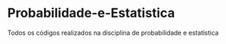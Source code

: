 # Probabilidade-e-Estatistica
Todos os códigos realizados na disciplina de probabilidade e estatística
